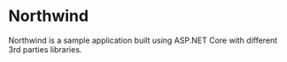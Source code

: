 # Northwind
Northwind is a sample application built using ASP.NET Core with different 3rd parties libraries. 

